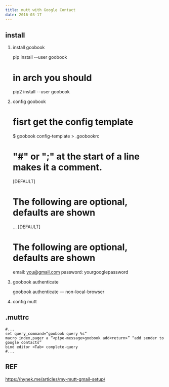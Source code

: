```yaml
---
title: mutt with Google Contact
date: 2016-03-17
---
```


## install
1. install goobook
    
    pip install --user goobook
    # in arch you should
    pip2 install --user goobook

2. config goobook

    # fisrt get the config template
    $ goobook config-template > .goobookrc
    # "#" or ";" at the start of a line makes it a comment.
    [DEFAULT]
    # The following are optional, defaults are shown
    ...
    [DEFAULT]
    # The following are optional, defaults are shown
    email: you@gmail.com
    password: yourgooglepassword

3. goobook authenticate

    goobook authenticate — non-local-browser

4. config mutt

## .muttrc
    
    #...
    set query_command=”goobook query %s”
    macro index,pager a “<pipe-message>goobook add<return>” “add sender to google contacts”
    bind editor <Tab> complete-query
    #...

## REF
<https://hynek.me/articles/my-mutt-gmail-setup/>
